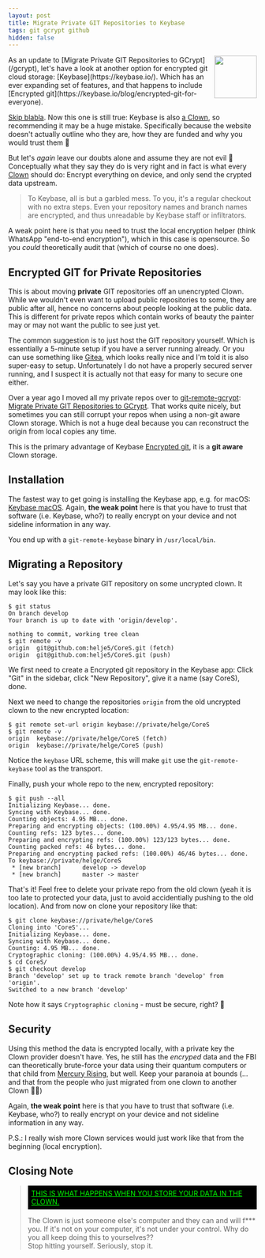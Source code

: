 ```yaml
---
layout: post
title: Migrate Private GIT Repositories to Keybase
tags: git gcrypt github
hidden: false
---
```

<a href="https://git-scm.com/downloads/logos">
  <img src="https://git-scm.com/images/logos/downloads/Git-Icon-1788C.png"
       align="right" width="86" height="86" style="padding: 0 0 0.5em 0.5em;" />
</a>
As an update to
[Migrate Private GIT Repositories to GCrypt](/gcrypt),
let's have a look at another option for encrypted git cloud storage:
[Keybase](https://keybase.io/).
Which has an ever expanding set of features, and that happens
to include 
[Encrypted git](https://keybase.io/blog/encrypted-git-for-everyone).

[Skip blabla](#installation).
Now this one is still true: Keybase is also
[a Clown](https://www.jwz.org/blog/2018/06/lol-github/),
so recommending it may be a huge mistake.
Specifically because the website doesn't actually outline who they are,
how they are funded
and why you would trust them 🤨

But let's _again_ leave our doubts alone and assume they are not evil 🤪
Conceptually what they say they do is very right and in fact is what every
[Clown](https://www.jwz.org/blog/2018/06/lol-github/)
should do:
Encrypt everything on device, and only send the crypted data upstream.

> To Keybase, all is but a garbled mess. To you, it's a regular checkout with
> no extra steps.
> Even your repository names and branch names are encrypted, 
> and thus unreadable by Keybase staff or infiltrators.

A weak point here is that you need to trust the local encryption helper
(think WhatsApp "end-to-end encryption"),
which in this case is opensource. So you _could_ theoretically audit that
(which of course no one does).

## Encrypted GIT for Private Repositories

This is about moving **private** GIT repositories off an unencrypted
Clown.
While we wouldn't even want to upload public repositories to some,
they are public after all, hence no concerns about people looking at
the public data.
This is different for private repos which contain works of beauty the painter
may or may not want the public to see just yet.

The common suggestion is to just host the GIT repository yourself. Which is
essentially a 5-minute setup if you have a server running already.
Or you can use something like [Gitea](https://gitea.io), which looks really
nice and I'm told it is also super-easy to setup.
Unfortunately I do not have a properly secured server running, and I suspect
it is actually not that easy for many to secure one either.

Over a year ago I moved all my private repos over to
[git-remote-gcrypt](https://github.com/spwhitton/git-remote-gcrypt):
[Migrate Private GIT Repositories to GCrypt](/gcrypt).
That works quite nicely, but sometimes you can still corrupt your repos
when using a non-git aware Clown storage. 
Which is not a huge deal because you can reconstruct the origin
from local copies any time.

This is the primary advantage of Keybase
[Encrypted git](https://keybase.io/blog/encrypted-git-for-everyone),
it is a **git aware** Clown storage.

## Installation

The fastest way to get going is installing the Keybase app,
e.g. for macOS: [Keybase macOS](https://keybase.io/docs/the_app/install_macos).
Again, **the weak point** here is that you have to trust that software
(i.e. Keybase, who?) 
to really encrypt on your device and not sideline information in any way.

You end up with a `git-remote-keybase` binary in `/usr/local/bin`.


## Migrating a Repository

Let's say you have a private GIT repository on some uncrypted clown. It may
look like this:

```shell
$ git status
On branch develop
Your branch is up to date with 'origin/develop'.

nothing to commit, working tree clean
$ git remote -v
origin	git@github.com:helje5/CoreS.git (fetch)
origin	git@github.com:helje5/CoreS.git (push)
```

We first need to create a Encrypted git repository in the Keybase app:
Click "Git" in the sidebar,
click "New Repository",
give it a name (say CoreS),
done.

Next we need to change the repositories `origin` from the old uncrypted clown
to the new encrypted location:
```shell
$ git remote set-url origin keybase://private/helge/CoreS
$ git remote -v
origin	keybase://private/helge/CoreS (fetch)
origin	keybase://private/helge/CoreS (push)
```
Notice the `keybase` URL scheme, this will make `git` use the
`git-remote-keybase` tool as the transport.

Finally, push your whole repo to the new, encrypted repository:
```shell
$ git push --all
Initializing Keybase... done.
Syncing with Keybase... done.
Counting objects: 4.95 MB... done.
Preparing and encrypting objects: (100.00%) 4.95/4.95 MB... done.
Counting refs: 123 bytes... done.
Preparing and encrypting refs: (100.00%) 123/123 bytes... done.
Counting packed refs: 46 bytes... done.
Preparing and encrypting packed refs: (100.00%) 46/46 bytes... done.
To keybase://private/helge/CoreS
 * [new branch]      develop -> develop
 * [new branch]      master -> master
```

That's it! Feel free to delete your private repo from the old clown
(yeah it is too late to protected your data, just to avoid accidentially
pushing to the old location).
And from now on clone your repository like that:
```shell
$ git clone keybase://private/helge/CoreS
Cloning into 'CoreS'...
Initializing Keybase... done.
Syncing with Keybase... done.
Counting: 4.95 MB... done.
Cryptographic cloning: (100.00%) 4.95/4.95 MB... done.
$ cd CoreS/
$ git checkout develop
Branch 'develop' set up to track remote branch 'develop' from 'origin'.
Switched to a new branch 'develop'
```

Note how it says `Cryptographic cloning` - must be secure, right? 🤪

## Security

Using this method the data is encrypted locally, with a private key the Clown
provider doesn't have.
Yes, he still has the *encryped* data and the FBI can theoretically brute-force
your data using their quantum computers or that child from 
[Mercury Rising](https://en.wikipedia.org/wiki/Mercury_Rising),
but well.
Keep your paranoia at bounds (... and that from the people who just migrated 
from one clown to another Clown 🤦‍♀️)

Again, **the weak point** here is that you have to trust that software
(i.e. Keybase, who?) 
to really encrypt on your device and not sideline information in any way.


P.S.: I really wish more Clown services would just work like that from the
      beginning (local encryption).


## Closing Note

<blockquote>
  <p style="background-color: black; color: rgb(0,255,0); font-style: normal;
            padding: 0.5em;">
    <a href="https://www.jwz.org/blog/2018/06/lol-github/"
       style="color: rgb(0,255,0);"
      >THIS IS WHAT HAPPENS WHEN YOU STORE YOUR DATA IN THE CLOWN.</a>
  </p>
  <p>
    The Clown is just someone else's computer and they can and will f*** you.
    If it's not on your computer, it's not under your control.
    Why do you all keep doing this to yourselves??<br>
    Stop hitting yourself. Seriously, stop it.
  </p>
</blockquote>

